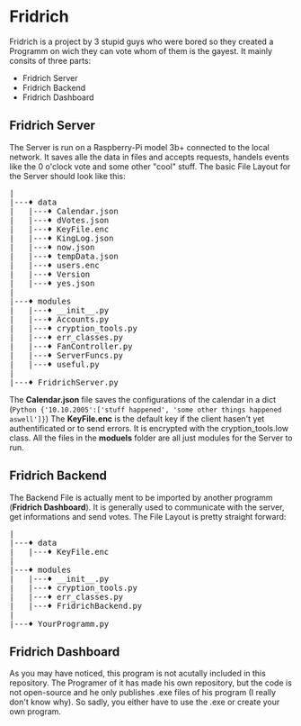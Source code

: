 # Fridrich
Fridrich is a project by 3 stupid guys who were bored so they created a Programm on wich they can vote whom of them is the gayest.
It mainly consits of three parts:
* Fridrich Server
* Fridrich Backend
* Fridrich Dashboard

## Fridrich Server
The Server is run on a Raspberry-Pi model 3b+ connected to the local network. It saves alle the data in files and accepts requests, handels events like the 0 o'clock vote and some other "cool" stuff. The basic File Layout for the Server should look like this:  
<pre>
|  
|---♦ data  
|   |---♦ Calendar.json
|   |---♦ dVotes.json
|   |---♦ KeyFile.enc  
|   |---♦ KingLog.json
|   |---♦ now.json
|   |---♦ tempData.json
|   |---♦ users.enc
|   |---♦ Version
|   |---♦ yes.json
|  
|---♦ modules  
|   |---♦ __init__.py  
|   |---♦ Accounts.py  
|   |---♦ cryption_tools.py  
|   |---♦ err_classes.py  
|   |---♦ FanController.py  
|   |---♦ ServerFuncs.py  
|   |---♦ useful.py  
|  
|---♦ FridrichServer.py  
</pre>
The **Calendar.json** file saves the configurations of the calendar in a dict (```Python {'10.10.2005':['stuff happened', 'some other things happened aswell']}```)
The **KeyFile.enc** is the default key if the client hasen't yet authentificated or to send errors. It is encrypted with the cryption_tools.low class.
All the files in the **moduels** folder are all just modules for the Server to run.

## Fridrich Backend
The Backend File is actually ment to be imported by another programm (**Fridrich Dashboard**). It is generally used to communicate with the server, get informations and send votes.
The File Layout is pretty straight forward:  
<pre>
|  
|---♦ data  
|   |---♦ KeyFile.enc  
|  
|---♦ modules  
|   |---♦ __init__.py  
|   |---♦ cryption_tools.py  
|   |---♦ err_classes.py  
|   |---♦ FridrichBackend.py  
|  
|---♦ YourProgramm.py  
</pre>  

## Fridrich Dashboard
As you may have noticed, this program is not acutally included in this repository. The Programer of it has made his own repository, but the code is not open-source and he only publishes .exe files of his program (I really don't know why). So sadly, you either have to use the .exe or create your own program.